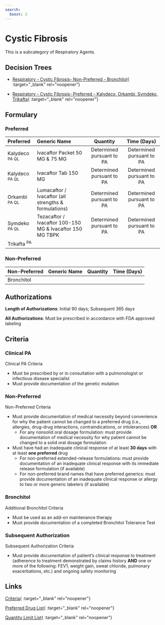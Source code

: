 ```yaml
---
search:
  boost: 3
---
```


# Cystic Fibrosis

This is a subcategory of Respiratory Agents.

## Decision Trees

- [Respiratory - Cystic Fibrosis- Non-Preferred - Bronchitol](https://forms.office.com/Pages/ResponsePage.aspx?id=nPhjxpvvj0G9PUHkbAzgaN9UYz8EqmlIs3_TYn4TbXBUNEdPQ1hZVEs0TEdDNjRSSlBFVEk1STZZTSQlQCN0PWcu){ :target="_blank" rel="noopener"}

- [Respiratory - Cystic Fibrosis- Preferred - Kalydeco, Orkambi, Symdeko, Trikafta](https://forms.office.com/Pages/ResponsePage.aspx?id=nPhjxpvvj0G9PUHkbAzgaN9UYz8EqmlIs3_TYn4TbXBUOVI4OFFZUDZQVFdIN1Y0TlpBOExWWEtGUCQlQCN0PWcu){ :target="_blank" rel="noopener"}

## Formulary

### Preferred

| Preferred                 | Generic Name                                              |         Quantity          |        Time (Days)        |
| :------------------------ | :-------------------------------------------------------- | :-----------------------: | :-----------------------: |
| Kalydeco <sup>PA QL</sup> | Ivacaftor Packet 50 MG & 75 MG                            | Determined pursuant to PA | Determined pursuant to PA |
| Kalydeco <sup>PA QL</sup> | Ivacaftor Tab 150 MG                                      | Determined pursuant to PA | Determined pursuant to PA |
| Orkambi <sup>PA QL</sup>  | Lumacaftor / Ivacaftor (all strengths & formulations)     | Determined pursuant to PA | Determined pursuant to PA |
| Symdeko <sup>PA QL</sup>  | Tezacaftor / Ivacaftor 100-150 MG & Ivacaftor 150 MG TBPK | Determined pursuant to PA | Determined pursuant to PA |
| Trikafta <sup>PA</sup>    |                                                           |                           |                           |

### Non-Preferred

| Non-Preferred | Generic Name | Quantity | Time (Days) |
| :------------ | :----------- | :------: | :---------: |
| Bronchitol    |              |          |             |

## Authorizations

**Length of Authorizations**: Initial 90 days; Subsequent 365 days

**All Authorizations**: Must be prescribed in accordance with FDA approved labeling

## Criteria

### Clinical PA

Clinical PA Criteria

- Must be prescribed by or in consultation with a pulmonologist or infectious disease specialist
- Must provide documentation of the genetic mutation

### Non-Preferred

Non-Preferred Criteria

- Must provide documentation of medical necessity beyond convenience for why the patient cannot be changed to a preferred drug (i.e., allergies, drug-drug interactions, contraindications, or intolerances) **OR**
    - For any nonsolid oral dosage formulation: must provide documentation of medical necessity for why patient cannot be changed to a solid oral dosage formulation
- Must have had an inadequate clinical response of at least **30 days** with at least **one preferred** drug
    - For non-preferred extended-release formulations: must provide documentation of an inadequate clinical response with its immediate release formulation (if available)
    - For non-preferred brand names that have preferred generics: must provide documentation of an inadequate clinical response or allergy to two or more generic labelers (if available)

### Bronchitol

Additional Bronchitol Criteria

- Must be used as an add-on maintenance therapy
- Must provide documentation of a completed Bronchitol Tolerance Test 

### Subsequent Authorization

Subsequent Authorization Criteria

- Must provide documentation of patient’s clinical response to treatment (adherence to
treatment demonstrated by claims history **AND** one or more of the following: FEV1,
weight gain, sweat chloride, pulmonary exacerbations, etc.) and ongoing safety
monitoring 

## Links

[Criteria](https://pharmacy.medicaid.ohio.gov/sites/default/files/20230401_UPDL_Criteria%20_APPROVED.pdf#page=93){ :target="_blank" rel="noopener"}

[Preferred Drug List](https://pharmacy.medicaid.ohio.gov/sites/default/files/20230401_UPDL_v7_Approved.pdf#page=30){ :target="_blank" rel="noopener"}

[Quantity Limit List](https://pharmacy.medicaid.ohio.gov/sites/default/files/20230101_Ohio_Medicaid_Quantity_Document_APPROVED.pdf){ :target="_blank" rel="noopener"}
